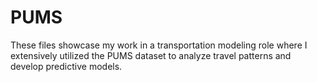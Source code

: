 # PUMS
These files showcase my work in a transportation modeling role where I extensively utilized the PUMS dataset to analyze travel patterns and develop predictive models.
